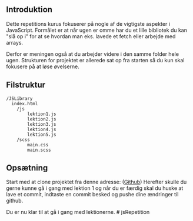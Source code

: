 ## Introduktion

Dette repetitions kurus fokuserer på nogle af de vigtigste aspekter i JavaScript.
Formålet er at når ugen er omme har du et lille bibliotek du kan "slå op i" for at se hvordan man eks. lavede et fetch eller arbejde med arrays.

Derfor er meningen også at du arbejder videre i den samme folder hele ugen.
Strukturen for projektet er allerede sat op fra starten så du kun skal fokusere på at løse øvelserne.

## Filstruktur

```
/JSLibrary
  index.html
    /js
        lektion1.js
        lektion2.js
        lektion3.js
        lektion4.js
        lektion5.js
    /scss
        main.css
        main.scss
```

## Opsætning

Start med at clone projektet fra denne adresse: ([Github](https://github.com/TCAA-Web/Javascript_Repetitions_Opgaver))
Herefter skulle du gerne kunne gå i gang med lektion 1 og når du er færdig skal du huske at lave et commit, indtaste en commit besked og pushe dine ændringer til github.

Du er nu klar til at gå i gang med lektionerne.
#   j s R e p e t i t i o n  
 